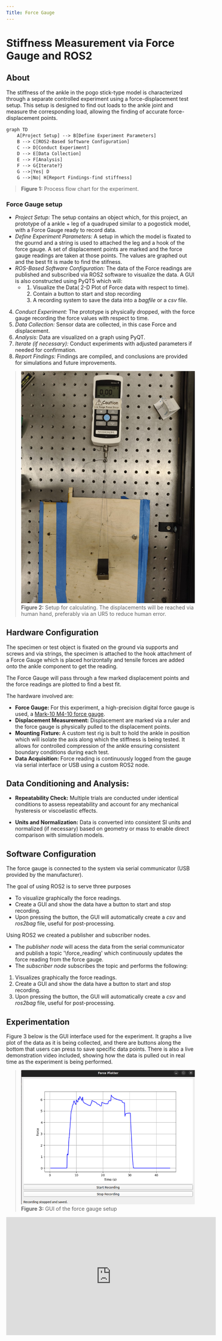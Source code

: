 ```yaml
---
Title: Force Gauge
---
```


# Stiffness Measurement via Force Gauge and ROS2

## About
    
The stiffness of the ankle in the pogo stick-type model is characterized through a separate controlled experiment using a force-displacement test setup. This setup is designed to find out loads to the ankle joint and measure the corresponding load, allowing the finding of accurate force-displacement points.

``` mermaid
graph TD
    A[Project Setup] --> B[Define Experiment Parameters]
    B --> C[ROS2-Based Software Configuration]
    C --> D[Conduct Experiment]
    D --> E[Data Collection]
    E --> F[Analysis]
    F --> G{Iterate?}
    G -->|Yes| D
    G -->|No| H[Report Findings-find stiffness]
```
>**Figure 1:** Process flow chart for the experiment.

### Force Gauge setup
- *Project Setup:* The setup contains an object which, for this project, an prototype of a ankle + leg of a quadruped similar to a pogostick model, with a Force Gauge ready to record data. 
- *Define Experiment Parameters:* A setup in which the model is fixated to the gournd and a string is used to attached the leg and a hook of the force gauge. A set of displacement points are marked and the force gauge readings are taken at those points. The values are graphed out and the best fit is made to find the stifness. 
- *ROS-Based Software Configuration:* The data of the Force readings are published and subscribed via ROS2 software to visualize the data. A GUI is also constructed using PyQT5 which will: 
  - 1. Visualize the Data( 2-D Plot of Force data with respect to time).
    2. Contain a button to start and stop recording
    3. A recording system to save the data into a _bagfile_ or a _csv_ file.
4. *Conduct Experiment:* The prototype is physically dropped, with the force gauge recording the force values with respect to time.
5. *Data Collection:* Sensor data are collected, in this case Force and displacement.
6. *Analysis:* Data are visualized on a graph using PyQT.
7. *Iterate (if necessary):* Conduct experiments with adjusted parameters if needed for confirmation.
8. *Report Findings:* Findings are compiled, and conclusions are provided for simulations and future improvements.

>![](force_setup.jpg)
>**Figure 2:** Setup for calculating. The displacements will be reached via human hand, preferably via an UR5 to reduce human error.

## Hardware Configuration
    
The specimen or test object is fixated on the ground via supports and screws and via strings, the specimen is attached to the hook attachment of a Force Gauge which is placed horizontally and tensile forces are added onto the ankle component to get the reading. 

The Force Gauge will pass through a few marked displacement points and the force readings are plotted to find a best fit. 

The hardware involved are:
- **Force Gauge:** For this experiment, a high-precision digital force gauge is used, a [Mark-10 M4-10 force gauge](https://mark-10.com/products/force-gauges/series-4/).   
- **Displacement Measurement:** Displacement are marked via a ruler and the force gauge is physically pulled to the displacement points. 
- **Mounting Fixture:** A custom test rig is bult to hold the ankle in position which will isolate the axis along which the stiffness is being tested. It allows for controlled compression of the ankle ensuring consistent boundary conditions during each test.
- **Data Acquisition:** Force reading is continuously logged from the gauge via serial interface or USB using a custom ROS2 node.

## Data Conditioning and Analysis:

- **Repeatability Check:**
Multiple trials are conducted under identical conditions to assess repeatability and account for any mechanical hysteresis or viscoelastic effects.

- **Units and Normalization:**
Data is converted into consistent SI units and normalized (if necessary) based on geometry or mass to enable direct comparison with simulation models.

## Software Configuration
The force gauge is connected to the system via serial communicator (USB provided by the manufacturer). 

The goal of using ROS2 is to serve three purposes
- To visualize graphically the force readings.
- Create a GUI and show the data have a button to start and stop recording. 
- Upon pressing the button, the GUI will automatically create a *csv* and *ros2bag* file, useful for post-processing.

Using ROS2 we created a publisher and subscriber nodes.
- The *publisher node* will acess the data from the serial communicator and publish a topic '\force_reading' which continuously updates the force reading from the force gauge.
- The *subscriber node* subscribes the topic and performs the following:
1. Visualizes graphically the force readings.    
2. Create a GUI and show the data have a button to start and stop recording. 
3. Upon pressing the button, the GUI will automatically create a *csv* and *ros2bag* file, useful for post-processing.

<!-- Needs an image of rqt_graph -->

## Experimentation

Figure 3 below is the GUI interface used for the experiment. It graphs a live plot of the data as it is being collected, and there are buttons along the bottom that users can press to save specific data points. There is also a live demonstration video included, showing how the data is pulled out in real time as the experiment is being performed.

>![](fgGUI.png)
>**Figure 3:** GUI of the force gauge setup

<iframe width="560" height="315" 
src="https://www.youtube.com/embed/dQw4w9WgXcQ" 
frameborder="0" allowfullscreen></iframe>
